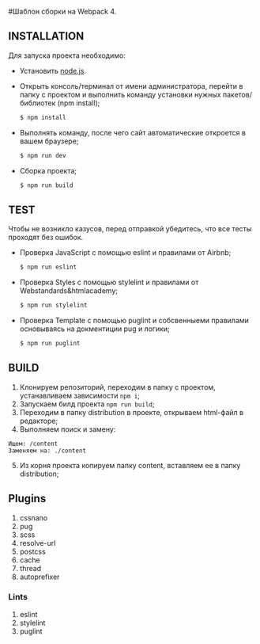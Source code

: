 #Шаблон сборки на Webpack 4.

## INSTALLATION

Для запуска проекта необходимо:

- Установить [node.js](https://nodejs.org/en/).

- Открыть консоль/терминал от имени администратора, перейти в папку с проектом и выполнить команду установки нужных пакетов/библиотек (npm install);
    ```sh
    $ npm install
    ```

- Выполнять команду, после чего сайт автоматические откроется в вашем браузере;
    ```sh
    $ npm run dev
    ```

- Сборка проекта;
    ```sh
    $ npm run build
    ```

## TEST

Чтобы не возникло казусов, перед отправкой убедитесь, что все тесты проходят без ошибок.

- Проверка JavaScript с помощью eslint и правилами от Airbnb;
    ```sh
    $ npm run eslint
    ```

- Проверка Styles с помощью stylelint и правилами от Webstandards&htmlacademy;
    ```sh
    $ npm run stylelint
    ```

- Проверка Template с помощью puglint и собсвенныеми правилами основываясь на докментиции pug и логики;
    ```sh
    $ npm run puglint
    ```

## BUILD
1.  Клонируем репозиторий, переходим в папку с проектом, устанавливаем зависимости `npm i`;
2.  Запускаем билд проекта `npm run build`;
3.  Переходим в папку distribution в проекте, открываем html-файл в редакторе;
4.  Выполняем поиск и замену:
```
Ищем: /content
Заменяем на: ./content
```
5.  Из корня проекта копируем папку content, вставляем ее в папку distribution;


## Plugins

1. cssnano
2. pug
3. scss
4. resolve-url
5. postcss
6. cache
7. thread
8. autoprefixer


### Lints

1. eslint
2. stylelint
3. puglint
